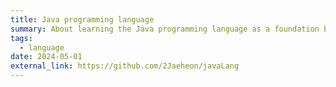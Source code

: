 ```yaml
---
title: Java programming language
summary: About learning the Java programming language as a foundation before learning web backend.
tags:
  - language
date: 2024-05-01
external_link: https://github.com/2Jaeheon/javaLang
---
```

